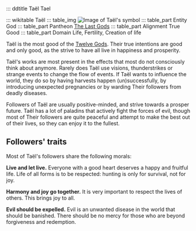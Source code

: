 ::: ddtitle Taël
    Tael

::: wikitable Taël
    ::: table_img
        ![Image of Taël's symbol](/static/img/dnd-wiki/tael.jpeg "Taël's universal symbol")
    ::: table_part Entity
        God
    ::: table_part Pantheon
        [The Last Gods](gods.md)
    ::: table_part Alignment
        True Good
    ::: table_part Domain
        Life, Fertility, Creation of life

Taël is the most good of the [Twelve Gods](gods.md). Their true intentions are good and only good, as the strive to have all live in happiness and prosperity.

Taël's works are most present in the effects that most do not consciously think about anymore. Rarely does Taël use visions, thunderstrikes or strange events to change the flow of events. If Taël wants to influence the world, they do so by having harvests happen (un)successfully, by introducing unexpected pregnancies or by warding Their followers from deadly diseases.

Followers of Taël are usually positive-minded, and strive towards a prosper future. Taël has a lot of paladins that actively fight the forces of evil, though most of Their followers are quite peaceful and attempt to make the best out of their lives, so they can enjoy it to the fullest.

## Followers' traits

Most of Taël's followers share the following morals:

**Live and let live.** Everyone with a good heart deserves a happy and fruitful life. Life of all forms is to be respected: hunting is only for survival, not for joy.

**Harmony and joy go together.** It is very important to respect the lives of others. This brings joy to all.

**Evil should be expelled.** Evil is an unwanted disease in the world that should be banished. There should be no mercy for those who are beyond forgiveness and redemption.
